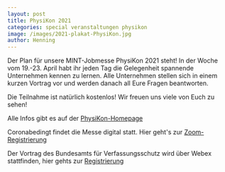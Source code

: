 ```yaml
---
layout: post
title: PhysiKon 2021
categories: special veranstaltungen physikon
image: /images/2021-plakat-PhysiKon.jpg
author: Henning
---
```


Der Plan für unsere MINT-Jobmesse PhysiKon 2021 steht! In der Woche vom 19.-23.
April habt ihr jeden Tag die Gelegenheit spannende Unternehmen kennen zu lernen.
Alle Unternehmen stellen sich in einem kurzen Vortrag vor und werden danach all
Eure Fragen beantworten.

Die Teilnahme ist natürlich kostenlos! Wir freuen uns viele von Euch zu sehen!

Alle Infos gibt es auf der [PhysiKon-Homepage](https://physikon.pep-dortmund.org)

Coronabedingt findet die Messe digital statt. Hier geht's zur [Zoom-Registrierung](https://t1p.de/PhysiKon2021)

Der Vortrag des Bundesamts für Verfassungsschutz wird über Webex stattfinden, hier gehts zur [Registrierung](https://t1p.de/PhysiKon2021-BfV)
